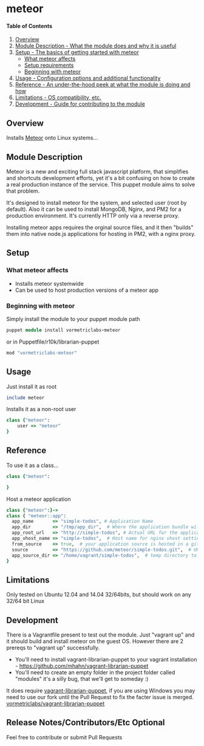 # meteor

#### Table of Contents

1. [Overview](#overview)
2. [Module Description - What the module does and why it is useful](#module-description)
3. [Setup - The basics of getting started with meteor](#setup)
    * [What meteor affects](#what-meteor-affects)
    * [Setup requirements](#setup-requirements)
    * [Beginning with meteor](#beginning-with-meteor)
4. [Usage - Configuration options and additional functionality](#usage)
5. [Reference - An under-the-hood peek at what the module is doing and how](#reference)
5. [Limitations - OS compatibility, etc.](#limitations)
6. [Development - Guide for contributing to the module](#development)

## Overview

Installs [Meteor](http://www.meteor.com) onto Linux systems...

## Module Description

Meteor is a new and exciting full stack javascript platform, that simplifies and shortcuts development efforts, yet it's
a bit confusing on how to create a real production instance of the service.  This puppet module aims to solve that problem.

It's designed to install meteor for the system, and selected user (root by default).  Also it can be used to install 
MongoDB, Nginx, and PM2 for a production environment.  It's currently HTTP only via a reverse proxy.

Installing meteor apps requires the orginal source files, and it then "builds" them into native node.js applications for 
hosting in PM2, with a nginx proxy.  


## Setup

### What meteor affects

* Installs meteor systemwide
* Can be used to host production versions of a meteor app


### Beginning with meteor

Simply install the module to your puppet module path

```ruby
puppet module install vormetriclabs-meteor
```

or in Puppetfile/r10k/librarian-puppet

```ruby
mod "vormetriclabs-meteor"
```

## Usage

Just install it as root
```ruby
include meteor
```

Installs it as a non-root user
```ruby
class {"meteor":
    user => "meteor"
}
```


## Reference

To use it as a class...
```ruby
class {"meteor":

}
```

Host a meteor application
```ruby
class {"meteor":}->
class { "meteor::app":
  app_name       => "simple-todos", # Application Name
  app_dir        => "/tmp/app_dir",  # Where the application bundle will be deployed/hosted
  app_root_url   => "http://simple-todos", # Actual URL for the application
  app_vhost_name => "simple-todos",  # Host name for nginx vhost setting
  from_source    => true,  # your application source is hosted in a git repo or not...
  source         => "https://github.com/meteor/simple-todos.git",  # URL to checkout your application source
  app_source_dir => "/home/vagrant/simple-todos",  # temp directory to check out too, or where you put the application source.
}
```


## Limitations

Only tested on Ubuntu 12.04 and 14.04 32/64bits, but should work on any 32/64 bit Linux

## Development

There is a Vagrantfile present to test out the module.  Just "vagrant up" and it should build and install meteor on the guest OS.  However there are 2 prereqs to "vagrant up" successfully.

- You'll need to install vagrant-librarian-puppet to your vagrant installation - https://github.com/mhahn/vagrant-librarian-puppet
- You'll need to create an empty folder in the project folder called "modules"  it's a silly bug, that we'll get to someday :)

It does require [vagrant-librarian-puppet](https://github.com/mhahn/vagrant-librarian-puppet), if you are using Windows
you may need to use our fork until the Pull Request to fix the facter issue is merged.  [vormetriclabs/vagrant-librarian-puppet](https://github.com/vormetriclabs/vagrant-librarian-puppet)

## Release Notes/Contributors/Etc **Optional**

Feel free to contribute or submit Pull Requests
